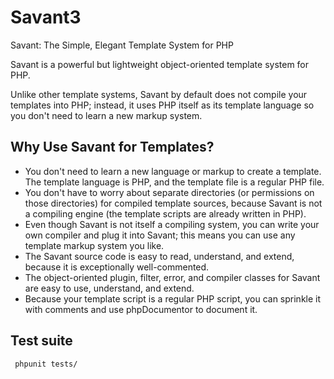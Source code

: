 Savant3
=======

Savant: The Simple, Elegant Template System for PHP

Savant is a powerful but lightweight object-oriented template system for PHP.

Unlike other template systems, Savant by default does not compile your templates into PHP; instead, it uses PHP itself as its template language so you don't need to learn a new markup system.

Why Use Savant for Templates?
-----------------------------

 * You don't need to learn a new language or markup to create a template. The template language is PHP, and the template file is a regular PHP file.
 * You don't have to worry about separate directories (or permissions on those directories) for compiled template sources, because Savant is not a compiling engine (the template scripts are already written in PHP).
 * Even though Savant is not itself a compiling system, you can write your own compiler and plug it into Savant; this means you can use any template markup system you like.
 * The Savant source code is easy to read, understand, and extend, because it is exceptionally well-commented.
 * The object-oriented plugin, filter, error, and compiler classes for Savant are easy to use, understand, and extend.
 * Because your template script is a regular PHP script, you can sprinkle it with comments and use phpDocumentor to document it.

Test suite
----------

     phpunit tests/

